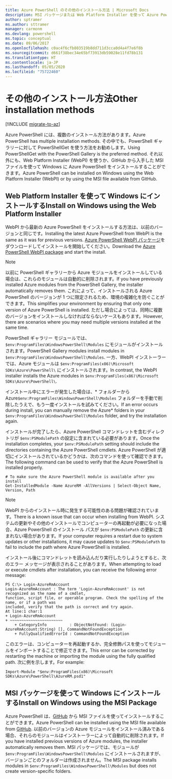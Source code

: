 ```yaml
---
title: Azure PowerShell のその他のインストール方法 | Microsoft Docs
description: MSI パッケージまたは Web Platform Installer を使って Azure PowerShell をインストールする方法について説明します。
author: sptramer
ms.author: sttramer
manager: carmonm
ms.devlang: powershell
ms.topic: conceptual
ms.date: 09/06/2017
ms.openlocfilehash: c0ac4f6cfb803519b8dd711d3cca0d4a4f7e6f8b
ms.sourcegitcommit: d661f38bec34e65bf73913db59028e11fd78b131
ms.translationtype: HT
ms.contentlocale: ja-JP
ms.lasthandoff: 05/05/2020
ms.locfileid: "75722460"
---
```

# <a name="other-installation-methods"></a><span data-ttu-id="f410c-103">その他のインストール方法</span><span class="sxs-lookup"><span data-stu-id="f410c-103">Other installation methods</span></span>

[!INCLUDE [migrate-to-az](../includes/migrate-to-az.md)]

<span data-ttu-id="f410c-104">Azure PowerShell には、複数のインストール方法があります。</span><span class="sxs-lookup"><span data-stu-id="f410c-104">Azure PowerShell has multiple installation methods.</span></span> <span data-ttu-id="f410c-105">その中でも、PowerShell ギャラリーに対して PowerShellGet を使う方法をお勧めします。</span><span class="sxs-lookup"><span data-stu-id="f410c-105">Using PowerShellGet with the PowerShell Gallery is the preferred method.</span></span> <span data-ttu-id="f410c-106">それ以外にも、Web Platform Installer (WebPI) を使うか、GitHub から入手した MSI ファイルを使って Windows に Azure PowerShell をインストールすることができます。</span><span class="sxs-lookup"><span data-stu-id="f410c-106">Azure PowerShell can be installed on Windows using the Web Platform Installer (WebPI) or by using the MSI file available from GitHub.</span></span>

## <a name="install-on-windows-using-the-web-platform-installer"></a><span data-ttu-id="f410c-107">Web Platform Installer を使って Windows にインストールする</span><span class="sxs-lookup"><span data-stu-id="f410c-107">Install on Windows using the Web Platform Installer</span></span>

<span data-ttu-id="f410c-108">WebPI から最新の Azure PowerShell をインストールする方法は、以前のバージョンと同じです。</span><span class="sxs-lookup"><span data-stu-id="f410c-108">Installing the latest Azure PowerShell from WebPI is the same as it was for previous versions.</span></span>
<span data-ttu-id="f410c-109">[Azure PowerShell WebPI パッケージ](https://aka.ms/webpi-azps)をダウンロードしてインストールを開始してください。</span><span class="sxs-lookup"><span data-stu-id="f410c-109">Download the [Azure PowerShell WebPI package](https://aka.ms/webpi-azps) and start the install.</span></span>

> [!NOTE]
> <span data-ttu-id="f410c-110">以前に PowerShell ギャラリーから Azure モジュールをインストールしている場合は、これらのモジュールは自動的に削除されます。</span><span class="sxs-lookup"><span data-stu-id="f410c-110">If you have previously installed Azure modules from the PowerShell Gallery, the installer automatically removes them.</span></span> <span data-ttu-id="f410c-111">これによって、インストールされる Azure PowerShell のバージョンが 1 つに限定されるため、環境の複雑化を防ぐことができます。</span><span class="sxs-lookup"><span data-stu-id="f410c-111">This simplifies your environment by ensuring that only one version of Azure PowerShell is installed.</span></span> <span data-ttu-id="f410c-112">ただし場合によっては、同時に複数のバージョンをインストールしなければならないケースもあります。</span><span class="sxs-lookup"><span data-stu-id="f410c-112">However, there are scenarios where you may need multiple versions installed at the same time.</span></span>
>
> <span data-ttu-id="f410c-113">PowerShell ギャラリー モジュールでは、`$env:ProgramFiles\WindowsPowerShell\Modules` にモジュールがインストールされます。</span><span class="sxs-lookup"><span data-stu-id="f410c-113">PowerShell Gallery modules install modules in `$env:ProgramFiles\WindowsPowerShell\Modules`.</span></span> <span data-ttu-id="f410c-114">一方、WebPI インストーラーでは、Azure モジュールは `$env:ProgramFiles(x86)\Microsoft SDKs\Azure\PowerShell\` にインストールされます。</span><span class="sxs-lookup"><span data-stu-id="f410c-114">In contrast, the WebPI installer installs the Azure modules in `$env:ProgramFiles(x86)\Microsoft SDKs\Azure\PowerShell\`.</span></span>
>
> <span data-ttu-id="f410c-115">インストール中にエラーが発生した場合は、\* フォルダーから Azure`$env:ProgramFiles\WindowsPowerShell\Modules` フォルダーを手動で削除したうえで、もう一度インストールを試みてください。</span><span class="sxs-lookup"><span data-stu-id="f410c-115">If an error occurs during install, you can manually remove the Azure\* folders in your `$env:ProgramFiles\WindowsPowerShell\Modules` folder, and try the installation again.</span></span>

<span data-ttu-id="f410c-116">インストールが完了したら、Azure PowerShell コマンドレットを含むディレクトリが `$env:PSModulePath` の設定に含まれている必要があります。</span><span class="sxs-lookup"><span data-stu-id="f410c-116">Once the installation completes, your `$env:PSModulePath` setting should include the directories containing the Azure PowerShell cmdlets.</span></span> <span data-ttu-id="f410c-117">Azure PowerShell が適切にインストールされているかどうかは、次のコマンドを使って確認できます。</span><span class="sxs-lookup"><span data-stu-id="f410c-117">The following command can be used to verify that the Azure PowerShell is installed properly.</span></span>

```powershell-interactive
# To make sure the Azure PowerShell module is available after you install
Get-InstalledModule -Name AzureRM -AllVersions | Select-Object Name, Version, Path
```

> [!NOTE]
> <span data-ttu-id="f410c-118">WebPI からのインストール時に発生する可能性のある問題が確認されています。</span><span class="sxs-lookup"><span data-stu-id="f410c-118">There is a known issue that can occur when installing from WebPI.</span></span> <span data-ttu-id="f410c-119">システムの更新やその他のインストールでコンピューターの再起動が必要になった場合、Azure PowerShell のインストール パスが `$env:PSModulePath` の更新に含まれない場合があります。</span><span class="sxs-lookup"><span data-stu-id="f410c-119">If your computer requires a restart due to system updates or other installations, it may cause updates to `$env:PSModulePath` to fail to include the path where Azure PowerShell is installed.</span></span>

<span data-ttu-id="f410c-120">インストール後にコマンドレットを読み込んだり実行したりしようとすると、次のエラー メッセージが表示されることがあります。</span><span class="sxs-lookup"><span data-stu-id="f410c-120">When attempting to load or execute cmdlets after installation, you can receive the following error message:</span></span>

```output
PS C:\> Login-AzureRmAccount
Login-AzureRmAccount : The term 'Login-AzureRmAccount' is not recognized as the name of a cmdlet,
function, script file, or operable program. Check the spelling of the name, or if a path was
included, verify that the path is correct and try again.
At line:1 char:1
+ Login-AzureRmAccount
+ ~~~~~~~~~~~~~~~~~~~~~~~
    + CategoryInfo          : ObjectNotFound: (Login-AzureRmAccount:String) [], CommandNotFoundException
    + FullyQualifiedErrorId : CommandNotFoundException
```

<span data-ttu-id="f410c-121">このエラーは、コンピューターを再起動するか、完全修飾パスを使ってモジュールをインポートすることで修正できます。</span><span class="sxs-lookup"><span data-stu-id="f410c-121">This error can be corrected by restarting the machine or importing the module using the fully qualified path.</span></span> <span data-ttu-id="f410c-122">次に例を示します。</span><span class="sxs-lookup"><span data-stu-id="f410c-122">For example:</span></span>

```powershell-interactive
Import-Module "$env:ProgramFiles(x86)\Microsoft SDKs\Azure\PowerShell\AzureRM.psd1"
```

## <a name="install-on-windows-using-the-msi-package"></a><span data-ttu-id="f410c-123">MSI パッケージを使って Windows にインストールする</span><span class="sxs-lookup"><span data-stu-id="f410c-123">Install on Windows using the MSI Package</span></span>

<span data-ttu-id="f410c-124">Azure PowerShell は、[GitHub](https://github.com/Azure/azure-powershell/releases/latest) から MSI ファイルを使ってインストールすることができます。</span><span class="sxs-lookup"><span data-stu-id="f410c-124">Azure PowerShell can be installed using the MSI file available from [GitHub](https://github.com/Azure/azure-powershell/releases/latest).</span></span> <span data-ttu-id="f410c-125">以前のバージョンの Azure モジュールをインストール済みである場合、それらのモジュールはインストーラーによって自動的に削除されます。</span><span class="sxs-lookup"><span data-stu-id="f410c-125">If you have installed previous versions of Azure modules, the installer automatically removes them.</span></span> <span data-ttu-id="f410c-126">MSI パッケージでは、モジュールが `$env:ProgramFiles\WindowsPowerShell\Modules` にインストールされますが、バージョンごとのフォルダーは作成されません。</span><span class="sxs-lookup"><span data-stu-id="f410c-126">The MSI package installs modules in `$env:ProgramFiles\WindowsPowerShell\Modules` but does not create version-specific folders.</span></span>

